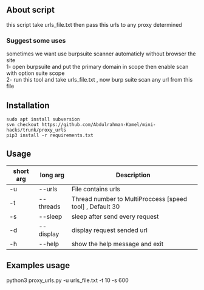 ## About script
this script take urls_file.txt then pass this urls to any proxy determined <br>

### Suggest some uses
sometimes we want use burpsuite scanner automaticly without browser the site <br>
1- open burpsuite and put the primary domain in scope then enable scan with option suite scope <br>
2- run this tool and take urls_file.txt , now burp suite scan any url from this file 


## Installation
```console
sudo apt install subversion
svn checkout https://github.com/Abdulrahman-Kamel/mini-hacks/trunk/proxy_urls
pip3 install -r requirements.txt
```

## Usage
short arg     | long arg      | Description
------------- | ------------- |-------------
-u            | --urls        | File contains urls
-t            | --threads     | Thread number to MultiProccess [speed tool] , Default 30
-s            | --sleep       | sleep after send every request
-d            | --display     | display request sended url
-h            | --help        | show the help message and exit

## Examples usage
python3 proxy_urls.py -u urls_file.txt -t 10 -s 600
